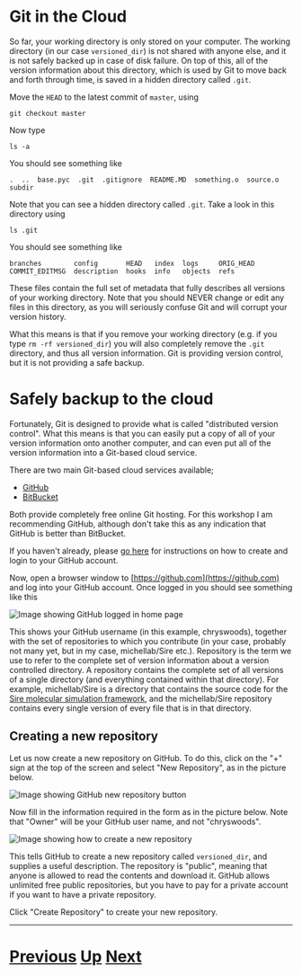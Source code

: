 ---
---

# Git in the Cloud

So far, your working directory is only stored on your computer.
The working directory (in our case `versioned_dir`)
is not shared with anyone else, and it is not safely backed up in case
of disk failure. On top of this, all of the version information about
this directory, which is used by Git to move back and forth through
time, is saved in a hidden directory called `.git`.

Move the `HEAD` to the latest commit of `master`, using

```
git checkout master
```

Now type

```
ls -a
```

You should see something like

```
.  ..  base.pyc  .git  .gitignore  README.MD  something.o  source.o  subdir
```

Note that you can see a hidden directory called `.git`. Take a look in this
directory using

```
ls .git
```

You should see something like

```
branches        config       HEAD   index  logs     ORIG_HEAD
COMMIT_EDITMSG  description  hooks  info   objects  refs
```

These files contain the full set of metadata that fully describes all
versions of your working directory. Note that you should NEVER change or
edit any files in this directory, as you will seriously confuse Git and
will corrupt your version history.

What this means is that if you remove your working directory
(e.g. if you type `rm -rf versioned_dir`) you will also completely
remove the `.git` directory, and thus all version information. 
Git is providing version control, but it is 
not providing a safe backup.

# Safely backup to the cloud

Fortunately, Git is designed to provide what is called "distributed
version control". What this means is that you can easily put a copy
of all of your version information onto another computer, and can
even put all of the version information into a Git-based cloud service.

There are two main Git-based cloud services available;

* [GitHub](https://github.com)
* [BitBucket](https://bitbucket.org)

Both provide completely free online Git hosting. For 
this workshop I am recommending GitHub, although don't take this
as any indication that GitHub is better than BitBucket.

If you haven't already, please [go here](../github_register) for instructions
on how to create and login to your GitHub account.

Now, open a browser window to [https://github.com](https://github.com) and 
log into your GitHub account. Once logged in you should see something
like this

![Image showing GitHub logged in home page](../github_home.jpg)

This shows your GitHub username (in this example, 
chryswoods), together with
the set of repositories to which you contribute (in your case, probably 
not many yet, but in my case, michellab/Sire etc.). Repository is the
term we use to refer to the complete set of version information about
a version controlled directory. A repository contains the complete set
of all versions of a single directory (and everything contained within
that directory). For example, michellab/Sire is a directory that contains
the source code for the [Sire molecular simulation 
framework](http://siremol.org),
and the michellab/Sire repository contains every single version of every
file that is in that directory.

## Creating a new repository

Let us now create a new repository on GitHub. To do this, click on the 
"+" sign at the top of the screen and select "New Repository", as in the
picture below.

![Image showing GitHub new repository button](../github_newrepo.jpg)

Now fill in the information required in the form as in the picture below.
Note that "Owner" will be your GitHub user name, and not "chryswoods".

![Image showing how to create a new repository](../github_createrepo.jpg)

This tells GitHub to create a new repository called `versioned_dir`, 
and supplies a useful description. The repository is "public", meaning
that anyone is allowed to read the contents and download it. GitHub allows
unlimited free public repositories, but you have to pay for a private
account if you want to have a private repository.

Click "Create Repository" to create your new repository.

***

# [Previous](../subdirs) [Up](../README) [Next](../push)
